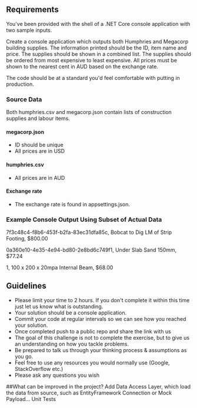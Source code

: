 ## Requirements
You've been provided with the shell of a .NET Core console application with two sample inputs.

Create a console application which outputs both Humphries and Megacorp building supplies.
The information printed should be the ID, item name and price.
The supplies should be shown in a combined list.
The supplies should be ordered from most expensive to least expensive.
All prices must be shown to the nearest cent in AUD based on the exchange rate.

The code should be at a standard you'd feel comfortable with putting in production.

### Source Data
Both humphries.csv and megacorp.json contain lists of construction supplies and labour items.

#### megacorp.json
* ID should be unique
* All prices are in USD

#### humphries.csv
* All prices are in AUD

#### Exchange rate
* The exchange rate is found in appsettings.json.

### Example Console Output Using Subset of Actual Data
7f3c48c4-f8b6-453f-b2fa-83ec31dfa85c, Bobcat to Dig LM of Strip Footing, $800.00

0a360e10-4e35-4e94-bd80-2e8bd6c749f1, Under Slab Sand 150mm, $77.24

1, 100 x 200 x 20mpa Internal Beam, $68.00

## Guidelines
* Please limit your time to 2 hours. If you don't complete it within this time just let us know what is outstanding.
* Your solution should be a console application.
* Commit your code at regular intervals so we can see how you reached your solution.
* Once completed push to a public repo and share the link with us
* The goal of this challenge is not to complete the exercise, but to give us an understanding on how you tackle problems. 
* Be prepared to talk us through your thinking process & assumptions as you go.
* Feel free to use any resources you would normally use (Google, StackOverflow etc.)
* Please ask any questions you wish

##What can be improved in the project?
Add Data Access Layer, which load the data from source, such as EntityFramework Connection or Mock Payload...
Unit Tests
